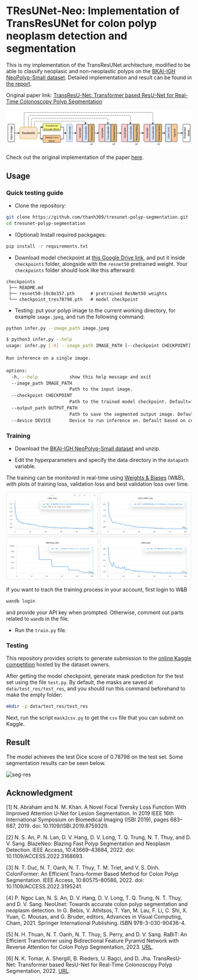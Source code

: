 # TResUNet-Neo: Implementation of TransResUNet for colon polyp neoplasm detection and segmentation

This is my implementation of the TransResUNet architecture, modified to be able to classify neoplasic and non-neoplastic polyps on the [BKAI-IGH NeoPolyp-Small dataset](https://www.kaggle.com/competitions/bkai-igh-neopolyp/data). Detailed implementation and result can be found in [the report](report.pdf).

Original paper link: [TransResU-Net: Transformer based ResU-Net for Real-Time Colonoscopy Polyp Segmentation](https://arxiv.org/pdf/2206.08985.pdf)

![block-diagram](img/block-diagram.jpg)

Check out the original implementation of the paper [here](https://github.com/nikhilroxtomar/TransResUNet).

## Usage

### Quick testing guide

* Clone the repository:

```bash
git clone https://github.com/thanh309/tresunet-polyp-segmentation.git
cd tresunet-polyp-segmentation
```

* (Optional) Install required packgages:

```bash
pip install -r requirements.txt
```

* Download model checkpoint at [this Google Drive link](https://drive.google.com/file/d/19G2pwZO8OfPHYrXLP-2Qi8VtBDtA82NE/view?usp=sharing), and put it inside `checkpoints` folder, alongside with the `resnet50` pretrained weight. Your `checkpoints` folder should look like this afterward:

```text
checkpoints
 ├── README.md
 ├── resnet50-19c8e357.pth      # pretrained ResNet50 weights
 └── checkpoint_tres78798.pth   # model checkpoint
```

* Testing: put your polyp image to the current working directory, for example `image.jpeg`, and run the following command:

```bash
python infer.py --image_path image.jpeg
```

```bash
$ python3 infer.py --help
usage: infer.py [-h] --image_path IMAGE_PATH [--checkpoint CHECKPOINT] [--output_path OUTPUT_PATH] [--device DEVICE]

Run inference on a single image.

options:
  -h, --help            show this help message and exit
  --image_path IMAGE_PATH
                        Path to the input image.
  --checkpoint CHECKPOINT
                        Path to the trained model checkpoint. Default="checkpoints/checkpoint_tres78798.pth"
  --output_path OUTPUT_PATH
                        Path to save the segmented output image. Default="output.png"
  --device DEVICE       Device to run inference on. Default based on cuda availability
```

### Training

* Download the [BKAI-IGH NeoPolyp-Small dataset](https://www.kaggle.com/competitions/bkai-igh-neopolyp/data) and unzip.

* Edit the hyperparameters and specify the data directory in the `datapath` variable.

The training can be monitored in real-time using [Weights & Biases](https://wandb.ai/) (W&B), with plots of training loss, validation loss and best validation loss over time.

![run-res](img/run-res.png)

If you want to trach the training process in your account, first login to W&B

```bash
wandb login
```

and provide your API key when prompted. Otherwise, comment out parts related to `wandb` in the file.

* Run the `train.py` file.

### Testing

This repository provides scripts to generate submission to the [online Kaggle competition](https://www.kaggle.com/competitions/bkai-igh-neopolyp) hosted by the dataset owners.

After getting the model checkpoint, generate mask prediction for the test set using the file `test.py`. By default, the masks are saved at `data/test_res/test_res`, and you should run this command beforehand to make the empty folder:

```bash
mkdir -p data/test_res/test_res
```

Next, run the script `mask2csv.py` to get the `csv` file that you can submit on Kaggle.

## Result

The model achieves the test Dice score of 0.78798 on the test set. Some segmentation results can be seen below.

![seg-res](img/seg-res.png)

## Acknowledgment

[1] N. Abraham and N. M. Khan. A Novel Focal Tversky Loss Function With Improved Attention U-Net for Lesion Segmentation. In 2019 IEEE 16th International Symposium on Biomedical Imaging (ISBI 2019), pages 683–687, 2019. doi: 10.1109/ISBI.2019.8759329.

[2] N. S. An, P. N. Lan, D. V. Hang, D. V. Long, T. Q. Trung, N. T. Thuy, and D. V. Sang. BlazeNeo: Blazing Fast Polyp Segmentation and Neoplasm Detection. IEEE Access, 10:43669–43684, 2022. doi: 10.1109/ACCESS.2022.3168693.

[3] N. T. Duc, N. T. Oanh, N. T. Thuy, T. M. Triet, and V. S. Dinh. ColonFormer: An Efficient Trans-former Based Method for Colon Polyp Segmentation. IEEE Access, 10:80575–80586, 2022. doi: 10.1109/ACCESS.2022.3195241.

[4] P. Ngoc Lan, N. S. An, D. V. Hang, D. V. Long, T. Q. Trung, N. T. Thuy, and D. V. Sang. NeoUnet: Towards accurate colon polyp segmentation and neoplasm detection. In G. Bebis, V. Athitsos, T. Yan, M. Lau, F. Li, C. Shi, X. Yuan, C. Mousas, and G. Bruder, editors, Advances in Visual Computing, Cham, 2021. Springer International Publishing. ISBN 978-3-030-90436-4.

[5] N. H. Thuan, N. T. Oanh, N. T. Thuy, S. Perry, and D. V. Sang. RaBiT: An Efficient Transformer using Bidirectional Feature Pyramid Network with Reverse Attention for Colon Polyp Segmentation, 2023. [URL](https://arxiv.org/abs/2307.06420).

[6] N. K. Tomar, A. Shergill, B. Rieders, U. Bagci, and D. Jha. TransResU-Net: Transformer based ResU-Net for Real-Time Colonoscopy Polyp Segmentation, 2022. [URL](https://arxiv.org/abs/2206.08985).

